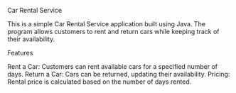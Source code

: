 Car Rental Service

This is a simple Car Rental Service application built using Java. The program allows customers to rent and return cars while keeping track of their availability.

Features

Rent a Car: Customers can rent available cars for a specified number of days.
Return a Car: Cars can be returned, updating their availability.
Pricing: Rental price is calculated based on the number of days rented.
